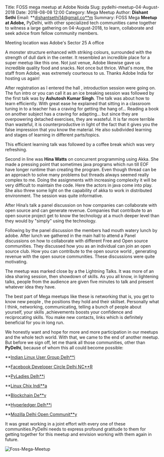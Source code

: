 Title: FOSS mega meetup at Adobe Noida Slug: pydelhi-meetup-04-August-2018
Date: 2018-08-08 12:00 
Category: Mega Meetup 
Author: **Dishant Sethi** 
Email: **[dishantsethi14@gmail.co**m](mailto:dishantsethi14@gmail.com) 
Summary: FOSS Mega **Meetup at Adobe,** PyDelhi, with other specialized tech communities came together to witness a large gathering on 04-August-2018, to learn, collaborate and seek advice from fellow community members.

Meeting location was Adobe's Sector 25 A office 

A monster structure enhanced with striking colours, surrounded with the strength of dull dark in the center. It resembled an incredible place for a super meetup like this one. Not just venue, Adobe likewise gave us incredible quality food and snacks. Not once but thrice. What's more, the staff from Adobe, was extremely courteous to us. Thanks Adobe India for hosting us again!

After registration as I entered the hall , introduction session were going on. The fun intro or you can call it as an ice breaking session was followed by the first talk was by **Ashutosh Kumar Singh**. The talk was about how to learn efficiently. With great ease he explained that sitting in a classroom tuning in to a teacher has a craving for getting the hang of… Reading a book on another subject has a craving for adapting… but since they are overpowering detached exercises, they are wasteful. It is far more terrible than wasteful, it is counterproductive in light of the fact that it gives you the false impression that you know the material. He also subdivided learning and stages of learning in different parts/topics.

This efficient learning talk was followed by a coffee break which was very refreshing.

Second in line was **Hina Watts** on concurrent programming using Akka. She made a pressing point that sometimes java programs which run till EOF have longer runtime than creating the program. Even though thread can be an approach to solve many problems but threads always seemed really complex to me. Doing the assignments with increasing complexity it will be very difficult to maintain the code. Here the actors in java come into play. She also threw some light on the capability of akka to work in distributed environment. The session was quite informative.

After Hina’s talk a panel discussion on how companies can collaborate with open source and can generate revenue. Companies that contribute to an open source project get to know the technology at a much deeper level than they would by "simply" using the technology. 

Following by the panel discussion the members had mouth watery lunch by adobe. After lunch we gathered in the main hall to attend a Panel discussions on how to collaborate with different Free and Open source communities. They discussed how you as an individual can join an open source club. How you can contribute to the open source world , generating revenue with the open source communities. These discussions were quite motivating.

The meetup was marked close by a the Lightning Talks. It was more of an idea sharing session, then showdown of skills. As you all know, in lightening talks, people from the audience are given five minutes to talk and present whatever idea they have. 

The best part of Mega meetups like these is networking that is, you get to know new people , the positions they hold and their skillset. Personally what I think, networking, communicating, telling a bunch of people about yourself, your skills ,achievements boosts your confidence and reciprocating skills. You make new contacts, links which is definitely beneficial for you in long run. 

We honestly want and hope for more and more participation in our meetups and the whole tech world. With that, we came to the end of another meetup. But before we sign off, let me thank all those communities, other than **PyDelhi**, because of whom this all could become possible:

**[Indian Linux User Group Delh**i](https://www.meetup.com/ilugdelhi/)

**[Facebook Developer Circle Delhi NC**R](https://bit.ly/2LDAwbM)

**[PyLadies Delh**i](https://www.meetup.com/Pyladies-Delhi/)

**[Linux Chix Indi**a](https://www.meetup.com/LinuxChix-India-Meetup)

**[Blockchain De**v](https://www.meetup.com/Blockchain_Developers)

**[Hyperledger Delh**i](https://www.meetup.com/Hyperledger-Delhi-NCR/)

**[Mozilla Delhi Open Communit**y](https://wiki.mozilla.org/India/Delhi)

It was great working in a joint effort with every one of these communities.PyDelhi needs to express profound gratitude to them for getting together for this meetup and envision working with them again in future. 

![Foss-Mega-Meetup](https://imgur.com/a/oUWTevP)

<!--stackedit_data:
eyJoaXN0b3J5IjpbMTM4NDIzMzE3LC0xNzI0NDc0MDY4LDUzOT
E0MDI1OCwtMTY4OTMzNTQ0M119
-->
